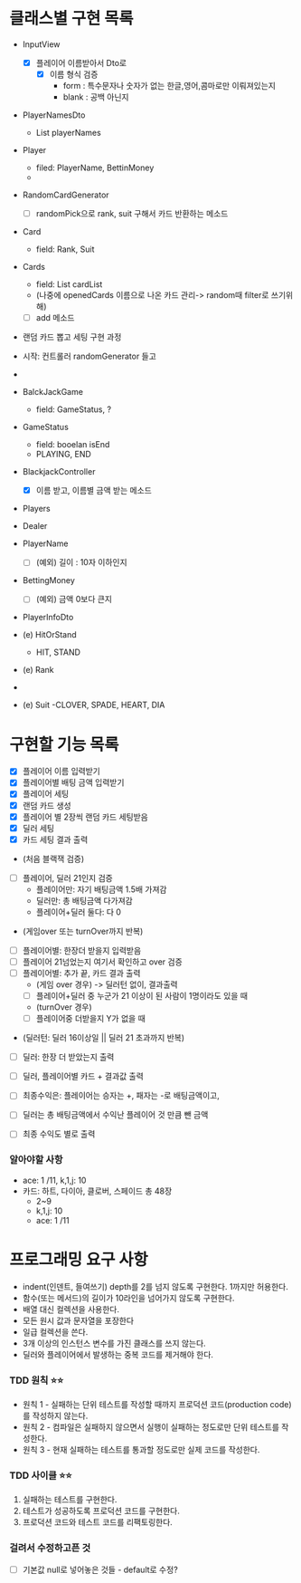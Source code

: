 # 클래스별 구현 목록
- InputView
  - [x] 플레이어 이름받아서 Dto로 
    - [x] 이름 형식 검증 
      - form : 특수문자나 숫자가 없는 한글,영어,콤마로만 이뤄져있는지
      - blank : 공백 아닌지

- PlayerNamesDto
  - List<String> playerNames

- Player
  - filed: PlayerName, BettinMoney
  - 

- RandomCardGenerator
  - [ ] randomPick으로 rank, suit 구해서 카드 반환하는 메소드

- Card
  - field: Rank, Suit

- Cards
  - field: List <Card> cardList
  - (나중에 openedCards 이름으로 나온 카드 관리-> random때 filter로 쓰기위해)
  - [ ] add 메소드

- 랜덤 카드 뽑고 세팅 구현 과정
- 시작: 컨트롤러 randomGenerator 들고 
- 

- BalckJackGame
  - field: GameStatus, ?

- GameStatus
  - field: booelan isEnd
  - PLAYING, END

- BlackjackController
  - [x] 이름 받고, 이름별 금액 받는 메소드

- Players


- Dealer


- PlayerName
  - [ ] (예외) 길이 : 10자 이하인지


- BettingMoney
  - [ ] (예외) 금액 0보다 큰지




- PlayerInfoDto


- (e) HitOrStand
  - HIT, STAND

- (e) Rank
- 

- (e) Suit
  -CLOVER, SPADE, HEART, DIA

# 구현할 기능 목록
- [x] 플레이어 이름 입력받기
- [x] 플레이어별 배팅 금액 입력받기
- [x] 플레이어 세팅
- [x] 랜덤 카드 생성
- [x] 플레이어 별 2장씩 랜덤 카드 세팅받음
- [x] 딜러 세팅
- [x] 카드 세팅 결과 출력
- (처음 블랙잭 검증)
- [ ] 플레이어, 딜러 21인지 검증
  - 플레이어만: 자기 배팅금액 1.5배 가져감 
  - 딜러만: 총 배팅금액 다가져감
  - 플레이어+딜러 둘다: 다 0
- (게임over 또는 turnOver까지 반복)
- [ ] 플레이어별: 한장더 받을지 입력받음
- [ ] 플레이어 21넘었는지 여기서 확인하고 over 검증
- [ ] 플레이어별: 추가 끝, 카드 결과 출력
  - (게임 over 경우) -> 딜러턴 없이, 결과출력
  - [ ] 플레이어+딜러 중 누군가 21 이상이 된 사람이 1명이라도 있을 때
  - (turnOver 경우) 
  - [ ] 플레이어중 더받을지 Y가 없을 때
- (딜러턴: 딜러 16이상일 || 딜러 21 초과까지 반복)
- [ ] 딜러: 한장 더 받았는지 출력

- [ ] 딜러, 플레이어별 카드 + 결과값 출력
- [ ] 최종수익은: 플레이어는 승자는 +, 패자는 -로 배팅금액이고,
- [ ] 딜러는 총 배팅금액에서 수익난 플레이어 것 만큼 뺀 금액
- [ ] 최종 수익도 별로 출력

### 알아야할 사항
- ace: 1 /11, k,1,j: 10
- 카드: 하트, 다이아, 클로버, 스페이드 총 48장
  - 2~9
  - k,1,j: 10
  - ace: 1 /11


# 프로그래밍 요구 사항
- indent(인덴트, 들여쓰기) depth를 2를 넘지 않도록 구현한다. 1까지만 허용한다.
- 함수(또는 메서드)의 길이가 10라인을 넘어가지 않도록 구현한다.
- 배열 대신 컬렉션을 사용한다.
- 모든 원시 값과 문자열을 포장한다
- 일급 컬렉션을 쓴다.
- 3개 이상의 인스턴스 변수를 가진 클래스를 쓰지 않는다.
- 딜러와 플레이어에서 발생하는 중복 코드를 제거해야 한다.


### TDD 원칙 ⭐️⭐️
- 원칙 1 - 실패하는 단위 테스트를 작성할 때까지 프로덕션 코드(production code)를 작성하지 않는다.
- 원칙 2 - 컴파일은 실패하지 않으면서 실행이 실패하는 정도로만 단위 테스트를 작성한다.
- 원칙 3 - 현재 실패하는 테스트를 통과할 정도로만 실제 코드를 작성한다.
### TDD 사이클 ⭐️⭐️
1. 실패하는 테스트를 구현한다.
2. 테스트가 성공하도록 프로덕션 코드를 구현한다.
3. 프로덕션 코드와 테스트 코드를 리팩토링한다.


### 걸려서 수정하고픈 것
- [ ] 기본값 null로 넣어놓은 것들 - default로 수정?